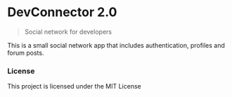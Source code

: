 # DevConnector 2.0

> Social network for developers

This is a small social network app that includes authentication, profiles and forum posts.

### License

This project is licensed under the MIT License

